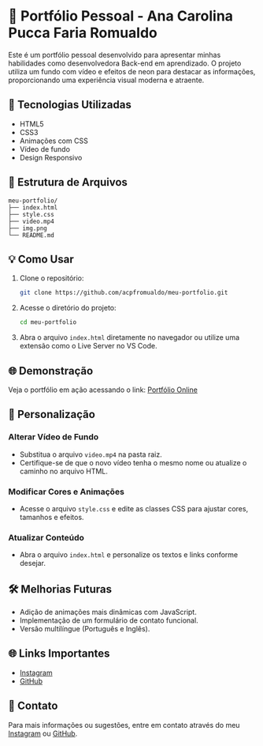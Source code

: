 # 💼 Portfólio Pessoal - Ana Carolina Pucca Faria Romualdo

Este é um portfólio pessoal desenvolvido para apresentar minhas habilidades como desenvolvedora Back-end em aprendizado. O projeto utiliza um fundo com vídeo e efeitos de neon para destacar as informações, proporcionando uma experiência visual moderna e atraente.

## 🚀 Tecnologias Utilizadas
- HTML5
- CSS3
- Animações com CSS
- Vídeo de fundo
- Design Responsivo

## 📂 Estrutura de Arquivos
```
meu-portfolio/
├── index.html
├── style.css
├── video.mp4
├── img.png
└── README.md
```

## 💡 Como Usar

1. Clone o repositório:
   ```bash
   git clone https://github.com/acpfromualdo/meu-portfolio.git
   ```

2. Acesse o diretório do projeto:
   ```bash
   cd meu-portfolio
   ```

3. Abra o arquivo `index.html` diretamente no navegador ou utilize uma extensão como o Live Server no VS Code.

## 🌐 Demonstração
Veja o portfólio em ação acessando o link:
[Portfólio Online](#)

## 🎨 Personalização

### Alterar Vídeo de Fundo
- Substitua o arquivo `video.mp4` na pasta raiz.
- Certifique-se de que o novo vídeo tenha o mesmo nome ou atualize o caminho no arquivo HTML.

### Modificar Cores e Animações
- Acesse o arquivo `style.css` e edite as classes CSS para ajustar cores, tamanhos e efeitos.

### Atualizar Conteúdo
- Abra o arquivo `index.html` e personalize os textos e links conforme desejar.

## 🛠️ Melhorias Futuras
- Adição de animações mais dinâmicas com JavaScript.
- Implementação de um formulário de contato funcional.
- Versão multilíngue (Português e Inglês).

## 🌐 Links Importantes
- [Instagram](#)
- [GitHub](https://github.com/acpfromualdo)

## 📧 Contato
Para mais informações ou sugestões, entre em contato através do meu [Instagram](#) ou [GitHub](https://github.com/acpfromualdo).
